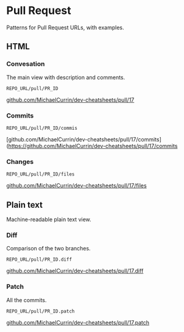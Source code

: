# Pull Request

Patterns for Pull Request URLs, with examples.


## HTML

### Convesation

The main view with description and comments.

`REPO_URL/pull/PR_ID`

[github.com/MichaelCurrin/dev-cheatsheets/pull/17](https://github.com/MichaelCurrin/dev-cheatsheets/pull/17)

### Commits

`REPO_URL/pull/PR_ID/commis`

[github.com/MichaelCurrin/dev-cheatsheets/pull/17/commits](https://github.com/MichaelCurrin/dev-cheatsheets/pull/17/commits

### Changes

`REPO_URL/pull/PR_ID/files`

[github.com/MichaelCurrin/dev-cheatsheets/pull/17/files](https://github.com/MichaelCurrin/dev-cheatsheets/pull/17/files)


## Plain text

Machine-readable plain text view.

### Diff

Comparison of the two branches.


`REPO_URL/pull/PR_ID.diff`

[github.com/MichaelCurrin/dev-cheatsheets/pull/17.diff](https://github.com/MichaelCurrin/dev-cheatsheets/pull/17.diff)

### Patch

All the commits.

`REPO_URL/pull/PR_ID.patch`

[github.com/MichaelCurrin/dev-cheatsheets/pull/17.patch](https://github.com/MichaelCurrin/dev-cheatsheets/pull/17.patch)

